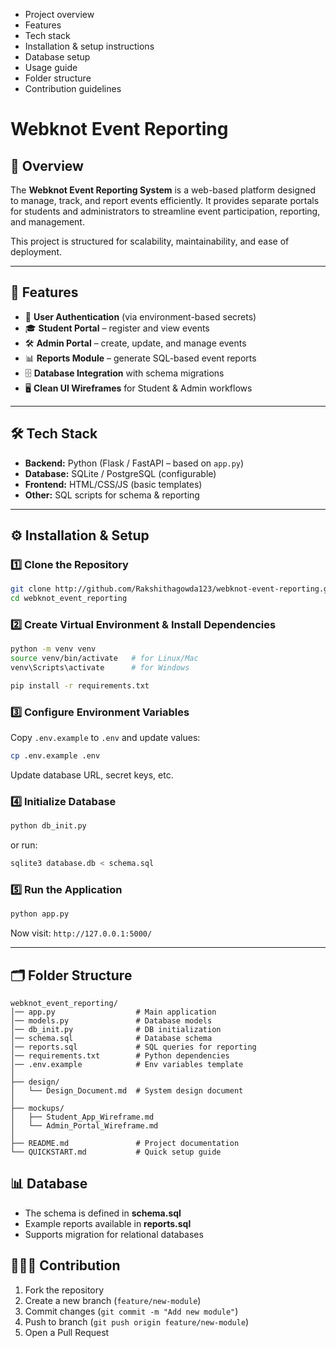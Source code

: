 * Project overview
* Features
* Tech stack
* Installation & setup instructions
* Database setup
* Usage guide
* Folder structure
* Contribution guidelines


# Webknot Event Reporting

## 📌 Overview

The **Webknot Event Reporting System** is a web-based platform designed to manage, track, and report events efficiently. It provides separate portals for students and administrators to streamline event participation, reporting, and management.

This project is structured for scalability, maintainability, and ease of deployment.

---

## 🚀 Features

* 🔑 **User Authentication** (via environment-based secrets)
* 🎓 **Student Portal** – register and view events
* 🛠️ **Admin Portal** – create, update, and manage events
* 📊 **Reports Module** – generate SQL-based event reports
* 🗄️ **Database Integration** with schema migrations
* 🖥️ **Clean UI Wireframes** for Student & Admin workflows

---

## 🛠 Tech Stack

* **Backend:** Python (Flask / FastAPI – based on `app.py`)
* **Database:** SQLite / PostgreSQL (configurable)
* **Frontend:** HTML/CSS/JS (basic templates)
* **Other:** SQL scripts for schema & reporting

---

## ⚙️ Installation & Setup

### 1️⃣ Clone the Repository

```bash
git clone http://github.com/Rakshithagowda123/webknot-event-reporting.git
cd webknot_event_reporting
```

### 2️⃣ Create Virtual Environment & Install Dependencies

```bash
python -m venv venv
source venv/bin/activate   # for Linux/Mac
venv\Scripts\activate      # for Windows

pip install -r requirements.txt
```

### 3️⃣ Configure Environment Variables

Copy `.env.example` to `.env` and update values:

```bash
cp .env.example .env
```

Update database URL, secret keys, etc.

### 4️⃣ Initialize Database

```bash
python db_init.py
```

or run:

```bash
sqlite3 database.db < schema.sql
```

### 5️⃣ Run the Application

```bash
python app.py
```

Now visit: `http://127.0.0.1:5000/`

---

## 🗂 Folder Structure

```
webknot_event_reporting/
│── app.py                  # Main application
│── models.py               # Database models
│── db_init.py              # DB initialization
│── schema.sql              # Database schema
│── reports.sql             # SQL queries for reporting
│── requirements.txt        # Python dependencies
│── .env.example            # Env variables template
│
├── design/
│   └── Design_Document.md  # System design document
│
├── mockups/
│   ├── Student_App_Wireframe.md
│   └── Admin_Portal_Wireframe.md
│
├── README.md               # Project documentation
└── QUICKSTART.md           # Quick setup guide
```



## 📊 Database

* The schema is defined in **schema.sql**
* Example reports available in **reports.sql**
* Supports migration for relational databases



## 🧑‍🤝‍🧑 Contribution

1. Fork the repository
2. Create a new branch (`feature/new-module`)
3. Commit changes (`git commit -m "Add new module"`)
4. Push to branch (`git push origin feature/new-module`)
5. Open a Pull Request
